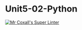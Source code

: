 # Unit5-02-Python
[![Mr Coxall's Super Linter](https://github.com/ICS3U-Programming-TamerZ/Unit5-01-Python/workflows/Mr%20Coxall's%20Super%20Linter/badge.svg)](https://github.com/ICS3U-Programming-TamerZ/Unit5-01-Python/actions/)
